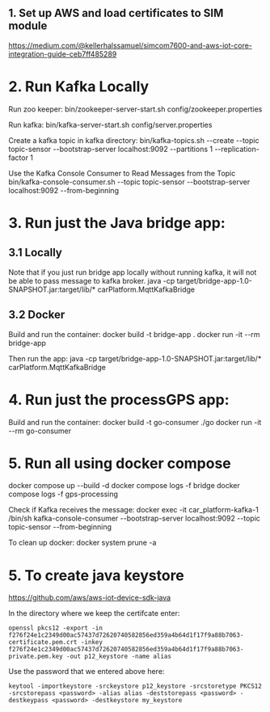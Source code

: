 
## 1. Set up AWS and load certificates to SIM module
https://medium.com/@kellerhalssamuel/simcom7600-and-aws-iot-core-integration-guide-ceb7ff485289


# 2. Run Kafka Locally
Run zoo keeper:
bin/zookeeper-server-start.sh config/zookeeper.properties

Run kafka:
bin/kafka-server-start.sh config/server.properties

Create a kafka topic in kafka directory:
bin/kafka-topics.sh --create --topic topic-sensor --bootstrap-server localhost:9092 --partitions 1 --replication-factor 1

Use the Kafka Console Consumer to Read Messages from the Topic
bin/kafka-console-consumer.sh --topic topic-sensor --bootstrap-server localhost:9092 --from-beginning

# 3. Run just the Java bridge app:
## 3.1 Locally
Note that if you just run bridge app locally without running kafka,
it will not be able to pass message to kafka broker.
java -cp target/bridge-app-1.0-SNAPSHOT.jar:target/lib/\* carPlatform.MqttKafkaBridge

## 3.2 Docker 
Build and run the container:
docker build -t bridge-app .
docker run -it --rm bridge-app

Then run the app:
java -cp target/bridge-app-1.0-SNAPSHOT.jar:target/lib/\* carPlatform.MqttKafkaBridge


# 4. Run just the processGPS app:
Build and run the container:
docker build -t go-consumer ./go 
docker run -it --rm go-consumer


# 5. Run all using docker compose
docker compose up --build -d
docker compose logs -f bridge
docker compose logs -f gps-processing

Check if Kafka receives the message:
docker exec -it car_platform-kafka-1 /bin/sh
kafka-console-consumer --bootstrap-server localhost:9092 --topic topic-sensor --from-beginning

To clean up docker:
docker system prune -a

# 5. To create java keystore
https://github.com/aws/aws-iot-device-sdk-java

In the directory where we keep the certifcate enter:
```
openssl pkcs12 -export -in f276f24e1c2349d00ac57437d72620740582856ed359a4b64d1f17f9a88b7063-certificate.pem.crt -inkey f276f24e1c2349d00ac57437d72620740582856ed359a4b64d1f17f9a88b7063-private.pem.key -out p12_keystore -name alias
```

Use the password that we entered above here:
```
keytool -importkeystore -srckeystore p12_keystore -srcstoretype PKCS12 -srcstorepass <password> -alias alias -deststorepass <password> -destkeypass <password> -destkeystore my_keystore
```


<!-- sudo rm -rf ~/go/pkg/mod -->